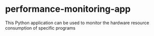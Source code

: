 # performance-monitoring-app
This Python application can be used to monitor the hardware resource consumption of specific programs
